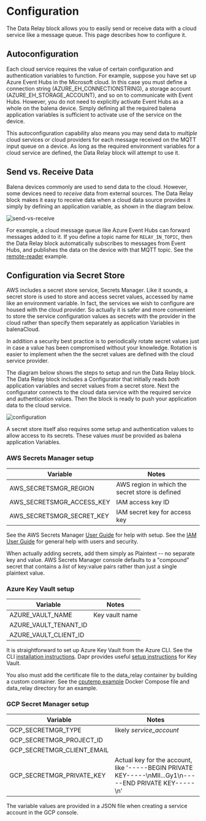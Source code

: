 # Configuration

The Data Relay block allows you to easily send or receive data with a cloud service like a message queue. This page describes how to configure it.

## Autoconfiguration
Each cloud service requires the value of certain configuration and authentication variables to function. For example, suppose you have set up Azure Event Hubs in the Microsoft cloud. In this case you must define a connection string (AZURE_EH_CONNECTIONSTRING), a storage account (AZURE_EH_STORAGE_ACCOUNT), and so on to communicate with Event Hubs. However, you do not need to explicitly activate Event Hubs as a whole on the balena device. Simply defining all the required balena application variables is sufficient to activate use of the service on the device.

This autoconfiguration capability also means you may send data to *multiple* cloud services or cloud providers for each message received on the MQTT input queue on a device. As long as the required environment variables for a cloud service are defined, the Data Relay block will attempt to use it.

## Send vs. Receive Data

Balena devices commonly are used to send data to the cloud. However, some devices need to *receive* data from external sources. The Data Relay block makes it easy to receive data when a cloud data source provides it simply by defining an application variable, as shown in the diagram below.

![send-vs-receive](https://raw.githubusercontent.com/balena-io-playground/data-relay/main/docs/images/send-vs-receive.png)


For example, a cloud message queue like Azure Event Hubs can forward messages added to it. If you define a topic name for `RELAY_IN_TOPIC`, then the Data Relay block automatically subscribes to messages from Event Hubs, and publishes the data on the device with that MQTT topic. See the [remote-reader](https://github.com/balena-io-playground/data-relay/tree/main/examples/remote-reader) example.

## Configuration via Secret Store

AWS includes a secret store service, Secrets Manager. Like it sounds, a secret store is used to store and access secret values, accessed by name like an environment variable. In fact, the services we wish to configure are housed with the cloud provider. So actually it is safer and more convenient to store the service configuration values as secrets with the provider in the cloud rather than specify them separately as application Variables in balenaCloud.

In addition a security best practice is to periodically rotate secret values just in case a value has been compromised without your knowledge. Rotation is easier to implement when the the secret values are defined with the cloud service provider.

The diagram below shows the steps to setup and run the Data Relay block. The Data Relay block includes a Configurator that initially reads *both* application variables and secret values from a secret store. Next the configurator connects to the cloud data service with the required service and authentication values. Then the block is ready to push your application data to the cloud service.

![configuration](https://raw.githubusercontent.com/balena-io-playground/data-relay/main/docs/images/configuration.png)

A secret store itself also requires some setup and authentication values to allow access to its secrets. These values *must* be provided as balena application Variables.

### AWS Secrets Manager setup

| Variable                | Notes                                                                             |
|-------------------------|-------------------------------------------------|
|AWS_SECRETSMGR_REGION    |AWS region in which the secret store is defined                                    |
|AWS_SECRETSMGR_ACCESS_KEY|IAM access key ID                                                                  |
|AWS_SECRETSMGR_SECRET_KEY|IAM secret key for access key                                                      |

See the AWS Secrets Manager [User Guide](https://docs.aws.amazon.com/secretsmanager/latest/userguide/intro.html) for help with setup. See the [IAM User Guide](https://docs.aws.amazon.com/IAM/latest/UserGuide/index.html) for general help with users and security.

When actually adding secrets, add them simply as Plaintext -- no separate key and value. AWS Secrets Manager console defaults to a "compound" secret that contains a *list* of key:value pairs rather than just a single plaintext value.

### Azure Key Vault setup

| Variable                | Notes                                                                             |
|-------------------------|------------------|
|AZURE_VAULT_NAME    |Key vault name |
|AZURE_VAULT_TENANT_ID| |
|AZURE_VAULT_CLIENT_ID| |

It is straightforward to set up Azure Key Vault from the Azure CLI. See the CLI [installation instructions](https://docs.microsoft.com/en-us/cli/azure/install-azure-cli?view=azure-cli-latest). Dapr provides useful [setup instructions](https://docs.dapr.io/reference/components-reference/supported-secret-stores/azure-keyvault/#setup-key-vault-and-service-principal) for Key Vault.

You also must add the certificate file to the 
data_relay container by building a custom container. See the [cputemp example](https://github.com/balena-io-playground/data-relay/tree/main/examples/cputemp) Docker Compose file and data_relay directory for an example.

### GCP Secret Manager setup

| Variable                | Notes                                                                             |
|-------------------------|-------------------------------------------------------------------|
|GCP_SECRETMGR_TYPE    |likely *service_account* |
|GCP_SECRETMGR_PROJECT_ID| |
|GCP_SECRETMGR_CLIENT_EMAIL| |
|GCP_SECRETMGR_PRIVATE_KEY|Actual key for the account, like '-----BEGIN PRIVATE KEY-----\nMII...Gy1\n-----END PRIVATE KEY-----\n' |

The variable values are provided in a JSON file when creating a service account in the GCP console.
